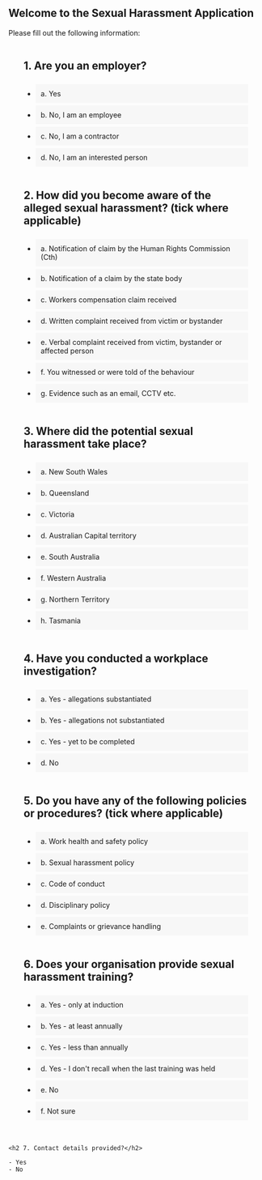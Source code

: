 ## Welcome to the Sexual Harassment Application

<!-- Use the [editor on GitHub](https://github.com/spirradical/Sexual-Harassment-App-Demo/edit/gh-pages/index.md) to maintain and preview the content for this website in Markdown files.

### Markdown

Markdown is a lightweight and easy-to-use syntax for styling your writing. It includes conventions for

```markdown
Syntax highlighted code block

# Header 1
## Header 2
### Header 3

- Bulleted
- List

1. Numbered
2. List

**Bold** and _Italic_ and `Code` text

[Link](url) and ![Image](src)
```

For more details see [GitHub Flavored Markdown](https://guides.github.com/features/mastering-markdown/).

### Jekyll Themes

Your Pages site will use the layout and styles from the Jekyll theme you have selected in your [repository settings](https://github.com/spirradical/Sexual-Harassment-App-Demo/settings/pages). The name of this theme is saved in the Jekyll `_config.yml` configuration file.

### Support or Contact

Having trouble with Pages? Check out our [documentation](https://docs.github.com/categories/github-pages-basics/) or [contact support](https://support.github.com/contact) and we’ll help you sort it out.

-->


<head>
    

Please fill out the following information:

<div class="quiz">

<h2 class="quiz-question">1. Are you an employer?</h2>
<ul data-quiz-question="1">
    <li class="quiz-answer" data-quiz-answer="a">a. Yes</li>
    <li class="quiz-answer" data-quiz-answer="b">b. No, I am an employee</li>
    <li class="quiz-answer" data-quiz-answer="c">c. No, I am a contractor</li>
    <li class="quiz-answer" data-quiz-answer="d">d. No, I am an interested person</li>
</ul>
     
<h2 class="quiz-question">2. How did you become aware of the alleged sexual harassment? (tick where applicable)</h2>
<ul data-quiz-question="2">
    <li class="quiz-answer" data-quiz-answer="a">a. Notification of claim by the Human Rights Commission (Cth)</li>
    <li class="quiz-answer" data-quiz-answer="b">b. Notification of a claim by the state body</li>
    <li class="quiz-answer" data-quiz-answer="c">c. Workers compensation claim received</li>
    <li class="quiz-answer" data-quiz-answer="d">d. Written complaint received from victim or bystander</li>
    <li class="quiz-answer" data-quiz-answer="e">e. Verbal complaint received from victim, bystander or affected person</li>
    <li class="quiz-answer" data-quiz-answer="f">f. You witnessed or were told of the behaviour</li>
    <li class="quiz-answer" data-quiz-answer="a">g. Evidence such as an email, CCTV etc.</li>
</ul>
    
<h2 class="quiz-question">3. Where did the potential sexual harassment take place?</h2>
<ul data-quiz-question="3">
    <li class="quiz-answer" data-quiz-answer="a">a. New South Wales</li>
    <li class="quiz-answer" data-quiz-answer="b">b. Queensland</li>
    <li class="quiz-answer" data-quiz-answer="c">c. Victoria</li>
    <li class="quiz-answer" data-quiz-answer="d">d. Australian Capital territory</li>
    <li class="quiz-answer" data-quiz-answer="e">e. South Australia</li>
    <li class="quiz-answer" data-quiz-answer="f">f. Western Australia</li>
    <li class="quiz-answer" data-quiz-answer="g">g. Northern Territory</li>
    <li class="quiz-answer" data-quiz-answer="h">h. Tasmania</li>
</ul>
    
<h2 class="quiz-question">4. Have you conducted a workplace investigation?</h2>
<ul data-quiz-question="4">
    <li class="quiz-answer" data-quiz-answer="a">a. Yes - allegations substantiated</li>
    <li class="quiz-answer" data-quiz-answer="b">b. Yes - allegations not substantiated</li>
    <li class="quiz-answer" data-quiz-answer="c">c. Yes - yet to be completed</li>
    <li class="quiz-answer" data-quiz-answer="d">d. No</li>
</ul>
    
<h2 class="quiz-question">5. Do you have any of the following policies or procedures? (tick where applicable)</h2>
<ul data-quiz-question="5">
    <li class="quiz-answer" data-quiz-answer="a">a. Work health and safety policy</li>
    <li class="quiz-answer" data-quiz-answer="b">b. Sexual harassment policy</li>
    <li class="quiz-answer" data-quiz-answer="c">c. Code of conduct</li>
    <li class="quiz-answer" data-quiz-answer="d">d. Disciplinary policy</li>
    <li class="quiz-answer" data-quiz-answer="e">e. Complaints or grievance handling</li>
</ul>
    
<h2 class="quiz-question">6. Does your organisation provide sexual harassment training?</h2>
<ul data-quiz-question="6">
    <li class="quiz-answer" data-quiz-answer="a">a. Yes - only at induction</li>
    <li class="quiz-answer" data-quiz-answer="b">b. Yes - at least annually</li>
    <li class="quiz-answer" data-quiz-answer="c">c. Yes - less than annually</li>
    <li class="quiz-answer" data-quiz-answer="d">d. Yes - I don't recall when the last training was held</li>
    <li class="quiz-answer" data-quiz-answer="e">e. No</li>
    <li class="quiz-answer" data-quiz-answer="f">f. Not sure</li>
</ul>
    
</div>
    
    <h2 7. Contact details provided?</h2>

    - Yes
    - No
    
<div class="quiz-result"></div>

    
</head> 

<body>
    <style>
        
        body {
  margin:0;
  padding:20px;
}
.quiz {
  padding:0 30px 20px 30px;
  max-width:960px;
  margin:0 auto;
  
  ul {
    list-style:none;
    padding:0;
    margin:0;
  }
}
.quiz-question {
  font-weight:bold;
  display:block;
  padding:30px 0 10px 0;
  margin:0;
}
.quiz-answer {
  margin:0;
  padding:10px;
  background:#f7f7f7;
  margin-bottom:5px;
  cursor: pointer;
  
  &:hover {
    background:#eee;
  }
  
  &:before {
    content:"";
    display:inline-block;
    width:15px;
    height:15px;
    border:1px solid #ccc;
    background:#fff;
    vertical-align:middle;
    margin-right:10px;
  }
  
  &.active {
    &:before {
      background-color:#333;
      border-color:#333;
    }
  }
  &.correct {
    &:before {
      background-color:green;
      border-color:green;
    }
  }
  &.incorrect {
    &:before {
      background-color:red;
      border-color:red;
    }
  }
  &.active.correct {
    &:before {
      outline: 2px solid green;
      outline-offset: 2px;
    }
  }
}
.quiz-result {
  max-width:960px;
  margin:0 auto;
  font-weight:bold;
  text-align:center;
  color: #fff;
  padding:20px;
  
  &.good {
    background: green;
  }
  &.mid {
    background: orange;
  }
  &.bad {
    background: red;
  }
}
        
    </style>
    
    
<script> 
  var Quiz = function(){
  var self = this;
  this.init = function(){
    self._bindEvents();
  }
  
  this.correctAnswers = [
    { question: 1, answer: 'a' },
    { question: 2, answer: 'b' },
    { question: 3, answer: 'd' },
    { question: 4, answer: 'c' },
    { question: 5, answer: 'd' },
    { question: 6, answer: 'b' },
  ]
  
  this._pickAnswer = function($answer, $answers){
    $answers.find('.quiz-answer').removeClass('active');
    $answer.addClass('active');
  }
  this._calcResult = function(){
    var numberOfCorrectAnswers = 0;
    $('ul[data-quiz-question]').each(function(i){
      var $this = $(this),
          chosenAnswer = $this.find('.quiz-answer.active').data('quiz-answer'),
          correctAnswer;
      
      for ( var j = 0; j < self.correctAnswers.length; j++ ) {
        var a = self.correctAnswers[j];
        if ( a.question == $this.data('quiz-question') ) {
          correctAnswer = a.answer;
        }
      }
      
      if ( chosenAnswer == correctAnswer ) {
        numberOfCorrectAnswers++;
        
        // highlight this as correct answer
        $this.find('.quiz-answer.active').addClass('correct');
      }
      else {
        $this.find('.quiz-answer[data-quiz-answer="'+correctAnswer+'"]').addClass('correct');
        $this.find('.quiz-answer.active').addClass('incorrect');
      }
    });
    if ( numberOfCorrectAnswers < 3 ) {
      return {code: 'bad', text: 'Poor spelling skills'};
    }
    else if ( numberOfCorrectAnswers == 3 || numberOfCorrectAnswers == 4 ) {
      return {code: 'mid', text: 'Moderate spelling skills'};
    }
    else if ( numberOfCorrectAnswers > 4 ) {
      return {code: 'good', text: 'Good spelling skills'};
    }
  }
  this._isComplete = function(){
    var answersComplete = 0;
    $('ul[data-quiz-question]').each(function(){
      if ( $(this).find('.quiz-answer.active').length ) {
        answersComplete++;
      }
    });
    if ( answersComplete >= 6 ) {
      return true;
    }
    else {
      return false;
    }
  }
  this._showResult = function(result){
    $('.quiz-result').addClass(result.code).html(result.text);
  }
  this._bindEvents = function(){
    $('.quiz-answer').on('click', function(){
      var $this = $(this),
          $answers = $this.closest('ul[data-quiz-question]');
      self._pickAnswer($this, $answers);
      if ( self._isComplete() ) {
        
        // scroll to answer section
        $('html, body').animate({
          scrollTop: $('.quiz-result').offset().top
        });
        
        self._showResult( self._calcResult() );
        $('.quiz-answer').off('click');
        
      }
    });
  }
}
var quiz = new Quiz();
quiz.init();
    
    </script>
    
</body>


   
